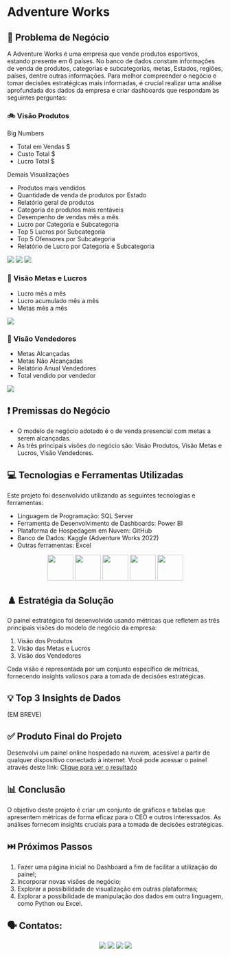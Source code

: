 # Adventure Works

## 🔎 Problema de Negócio

A Adventure Works é uma empresa que vende produtos esportivos, estando presente em 6 países. No banco de dados constam informações de venda de produtos, categorias e subcategorias, metas, Estados, regiões, países, dentre outras informações. Para melhor compreender o negócio e tomar decisões estratégicas mais informadas, é crucial realizar uma análise aprofundada dos dados da empresa e criar dashboards que respondam às seguintes perguntas:

### 🚲 Visão Produtos

Big Numbers
- Total em Vendas $
- Custo Total $
- Lucro Total $
  
Demais Visualizações
- Produtos mais vendidos
- Quantidade de venda de produtos por Estado
- Relatório geral de produtos
- Categoria de produtos mais rentáveis
- Desempenho de vendas mês a mês
- Lucro por Categoria e Subcategoria
- Top 5 Lucros por Subcategoria
- Top 5 Ofensores por Subcategoria
- Relatório de Lucro por Categoria e Subcategoria

<img src="img_readme/VisaoProdutos1.png">
<img src="img_readme/VisaoProdutos2.png">
<img src="img_readme/VisaoProdutos3.png">

### 🎯 Visão Metas e Lucros

- Lucro mês a mês
- Lucro acumulado mês a mês
- Metas mês a mês

<img src="img_readme/VisaoMetasELucros.png">

### 🤑 Visão Vendedores

- Metas Alcançadas
- Metas Não Alcançadas
- Relatório Anual Vendedores
- Total vendido por vendedor

<img src="img_readme/VisaoVendedores.png">

## ❗ Premissas do Negócio

- O modelo de negócio adotado é o de venda presencial com metas a serem alcançadas.
- As três principais visões do negócio são: Visão Produtos, Visão Metas e Lucros, Visão Vendedores.

## 💻 Tecnologias e Ferramentas Utilizadas

Este projeto foi desenvolvido utilizando as seguintes tecnologias e ferramentas:

- Linguagem de Programação: SQL Server
- Ferramenta de Desenvolvimento de Dashboards: Power BI
- Plataforma de Hospedagem em Nuvem: GitHub
- Banco de Dados: Kaggle (Adventure Works 2022)
- Outras ferramentas: Excel

<div align="center">
  <img width="60" height="60" src="img_readme/SQL-Server.png">
  <img width="60" height="60" src="img_readme/Power-bi.png">
  <img width="60" height="60" src="img_readme/github.png">
  <img width="60" height="60" src="img_readme/kaggle.png">
  <img width="60" height="60" src="img_readme/Excel.png">
</div>
  
## ♟️ Estratégia da Solução

O painel estratégico foi desenvolvido usando métricas que refletem as três principais visões do modelo de negócio da empresa:

1. Visão dos Produtos
2. Visão das Metas e Lucros
3. Visão dos Vendedores

Cada visão é representada por um conjunto específico de métricas, fornecendo insights valiosos para a tomada de decisões estratégicas.

## 💡 Top 3 Insights de Dados

(EM BREVE)

## ✅ Produto Final do Projeto

Desenvolvi um painel online hospedado na nuvem, acessível a partir de qualquer dispositivo conectado à internet. Você pode acessar o painel através deste link: <a href="https://app.powerbi.com/view?r=eyJrIjoiZDNlMDU0ZjQtZTg0OC00Mjc1LWE1ZGUtOTU3YTJkOGE5YzBiIiwidCI6IjczMzkwNGUwLThiMDgtNGEyZC1iYWUzLTU1ZDQwZWI5ZmZmOSJ9&pageName=ReportSection" target="_blank">Clique para ver o resultado</a>

## 📊 Conclusão

O objetivo deste projeto é criar um conjunto de gráficos e tabelas que apresentem métricas de forma eficaz para o CEO e outros interessados. As análises fornecem insights cruciais para a tomada de decisões estratégicas.

## ⏭️ Próximos Passos

1. Fazer uma página inicial no Dashboard a fim de facilitar a utilização do painel;
2. Incorporar novas visões de negócio;
3. Explorar a possibilidade de visualização em outras plataformas;
4. Explorar a possibilidade de manipulação dos dados em outra linguagem, como Python ou Excel.

## 🗣️ Contatos:

<div align="center">
<a href="https://www.instagram.com/karollineuchoa/" target="_blank"><img src="https://img.shields.io/badge/-Instagram-%23E4405F?style=for-the-badge&logo=instagram&logoColor=white" target="_blank"></a>
<a href="https://wa.me/5521965301994" target="_blank"><img src="https://img.shields.io/badge/Whatsapp-25D366?style=for-the-badge&logo=whatsapp&logoColor=white" target="_blank"></a>
<a href = "mailto:karolline.uchoa@gmail.com" target="_blank"><img src="https://img.shields.io/badge/Gmail-D14836?style=for-the-badge&logo=gmail&logoColor=white" target="_blank"></a>
<a href="https://www.linkedin.com/in/karolline-uchoa/" target="_blank"><img src="https://img.shields.io/badge/-LinkedIn-%230077B5?style=for-the-badge&logo=linkedin&logoColor=white" target="_blank"></a>   
</div>
